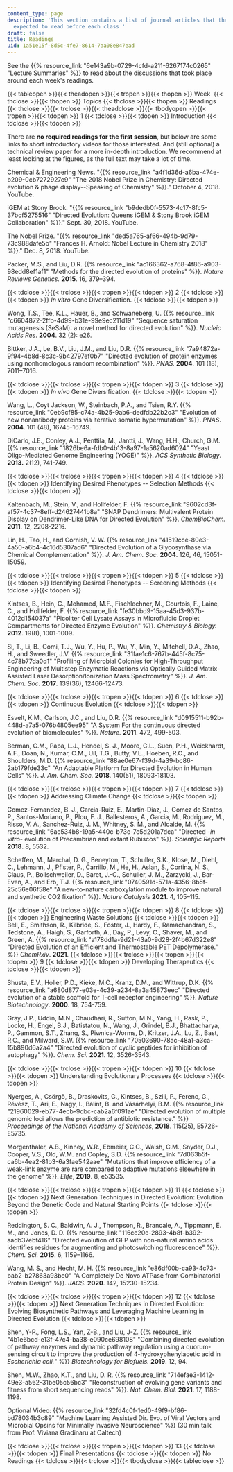 ```yaml
---
content_type: page
description: 'This section contains a list of journal articles that the students were
  expected to read before each class '
draft: false
title: Readings
uid: 1a51e15f-8d5c-4fe7-8614-7aa08e847ead
---
```

See the {{% resource_link "6e143a9b-0729-4cfd-a211-6267174c0265" "Lecture Summaries" %}} to read about the discussions that took place around each week's readings.

{{< tableopen >}}{{< theadopen >}}{{< tropen >}}{{< thopen >}}
Week 
{{< thclose >}}{{< thopen >}}
Topics
{{< thclose >}}{{< thopen >}}
Readings
{{< thclose >}}{{< trclose >}}{{< theadclose >}}{{< tbodyopen >}}{{< tropen >}}{{< tdopen >}}
1
{{< tdclose >}}{{< tdopen >}}
Introduction
{{< tdclose >}}{{< tdopen >}}

There are **no required readings for the first session**, but below are some links to short introductory videos for those interested. And (still optional) a technical review paper for a more in-depth introduction. We recommend at least looking at the figures, as the full text may take a lot of time.

Chemical & Engineering News. "{{% resource_link "a4f1d36d-a6ba-474e-b209-0cb7272927c9" "The 2018 Nobel Prize in Chemistry: Directed evolution & phage display--Speaking of Chemistry" %}}." October 4, 2018. YouTube.  

iGEM at Stony Brook. "{{% resource_link "b9dedb0f-5573-4c17-8fc5-37bcf5275516" "Directed Evolution: Queens iGEM & Stony Brook iGEM Collaboration" %}}." Sept. 30, 2018. YouTube. 

The Nobel Prize. "{{% resource_link "ded5a765-af66-494b-9d79-73c988dafe5b" "Frances H. Arnold: Nobel Lecture in Chemistry 2018" %}}." Dec. 8, 2018. YouTube. 

Packer, M.S., and Liu, D.R. {{% resource_link "ac166362-a768-4f86-a903-98edd8ef1af1" "Methods for the directed evolution of proteins" %}}. *Nature Reviews Genetics.* **2015**. 16, 379–394.   

{{< tdclose >}}{{< trclose >}}{{< tropen >}}{{< tdopen >}}
2
{{< tdclose >}}{{< tdopen >}}
*In vitro* Gene Diversification.
{{< tdclose >}}{{< tdopen >}}

Wong, T.S., Tee, K.L., Hauer, B., and Schwaneberg, U. {{% resource_link "c6604872-2ffb-4d99-b31e-99e9ec211d19" "Sequence saturation mutagenesis (SeSaM): a novel method for directed evolution" %}}. *Nucleic Acids Res*. **2004**. 32 (2): e26.

Bittker, J.A., Le, B.V., Liu, J.M., and Liu, D.R. {{% resource_link "7a94872a-9f94-4b8d-8c3c-9b42797ef0b7" "Directed evolution of protein enzymes using nonhomologous random recombination" %}}. *PNAS.* **2004**. 101 (18), 7011–7016.

{{< tdclose >}}{{< trclose >}}{{< tropen >}}{{< tdopen >}}
3
{{< tdclose >}}{{< tdopen >}}
*In vivo* Gene Diversification.
{{< tdclose >}}{{< tdopen >}}

Wang, L., Coyt Jackson, W., Steinbach, P.A., and Tsien, R.Y. {{% resource_link "0eb9cf85-c74a-4b25-9ab6-dedfdb22b2c3" "Evolution of new nonantibody proteins via iterative somatic hypermutation" %}}. *PNAS*. **2004**. 101 (48), 16745-16749.

DiCarlo, J.E., Conley, A.J., Penttila, M., Jantti, J., Wang, H.H., Church, G.M. {{% resource_link "1826be6a-fdb0-4b13-8a97-1a5620ad6024" "Yeast Oligo-Mediated Genome Engineering (YOGE)" %}}. *ACS Synthetic Biology*. **2013.** 2(12), 741-749.

{{< tdclose >}}{{< trclose >}}{{< tropen >}}{{< tdopen >}}
4
{{< tdclose >}}{{< tdopen >}}
Identifying Desired Phenotypes -- Selection Methods
{{< tdclose >}}{{< tdopen >}}

Kaltenbach, M., Stein, V., and Hollfelder, F. {{% resource_link "9602cd3f-af57-4c37-8eff-d24627441b8a" "SNAP Dendrimers: Multivalent Protein Display on Dendrimer-Like DNA for Directed Evolution" %}}. *ChemBioChem.* **2011**. 12, 2208-2216.

Lin, H., Tao, H., and Cornish, V. W. {{% resource_link "41519cce-80e3-4a50-a6b4-4c16d5307ad6" "Directed Evolution of a Glycosynthase via Chemical Complementation" %}}. *J. Am. Chem. Soc.* **2004**. 126, 46, 15051-15059.

{{< tdclose >}}{{< trclose >}}{{< tropen >}}{{< tdopen >}}
5
{{< tdclose >}}{{< tdopen >}}
Identifying Desired Phenotypes -- Screening Methods
{{< tdclose >}}{{< tdopen >}}

Kintses, B., Hein, C., Mohamed, M.F., Fischlechner, M., Courtois, F., Laine, C., and Hollfelder, F. {{% resource_link "fe30bbd9-15aa-45d3-937b-4012d154037a" "Picoliter Cell Lysate Assays in Microfluidic Droplet Compartments for Directed Enzyme Evolution" %}}. *Chemistry & Biology.* **2012**. 19(8), 1001-1009.

Si, T., Li, B., Comi, T.J., Wu, Y., Hu, P., Wu, Y., Min, Y., Mitchell, D.A., Zhao, H., and Sweedler, J.V. {{% resource_link "31fae1c6-767b-445f-8c75-4c78b77da0d1" "Profiling of Microbial Colonies for High-Throughput Engineering of Multistep Enzymatic Reactions via Optically Guided Matrix-Assisted Laser Desorption/Ionization Mass Spectrometry" %}}. *J. Am. Chem. Soc.* **2017**. 139(36), 12466-12473.

{{< tdclose >}}{{< trclose >}}{{< tropen >}}{{< tdopen >}}
6
{{< tdclose >}}{{< tdopen >}}
Continuous Evolution
{{< tdclose >}}{{< tdopen >}}

Esvelt, K.M., Carlson, J.C., and Liu, D.R. {{% resource_link "d0915511-b92b-448d-a7a5-076b4805ee95" "A System For the continuous directed evolution of biomolecules" %}}. *Nature.* **2011**. 472, 499-503.

Berman, C.M., Papa, L.J., Hendel, S. J., Moore, C.L., Suen, P.H., Weickhardt, A.F., Doan, N., Kumar, C.M., Uil, T.G., Butty, V.L., Hoeben, R.C., and Shoulders, M.D. {{% resource_link "88ae0e67-f39d-4a39-bc86-2ab179fde33c" "An Adaptable Platform for Directed Evolution in Human Cells" %}}. *J. Am. Chem. Soc.* **2018**. 140(51), 18093-18103.

{{< tdclose >}}{{< trclose >}}{{< tropen >}}{{< tdopen >}}
7
{{< tdclose >}}{{< tdopen >}}
Addressing Climate Change
{{< tdclose >}}{{< tdopen >}}

Gomez-Fernandez, B. J., Garcia-Ruiz, E., Martin-Diaz, J., Gomez de Santos, P., Santos-Moriano, P., Plou, F. J., Ballesteros, A., Garcia, M., Rodriguez, M., Risso, V. A., Sanchez-Ruiz, J. M., Whitney, S. M., and Alcalde, M. {{% resource_link "6ac534b8-19a5-440c-b73c-7c5d201a7dca" "Directed -*in vitro*\- evolution of Precambrian and extant Rubiscos" %}}. *Scientific Reports* **2018**. 8, 5532.

Scheffen, M., Marchal, D. G., Beneyton, T., Schuller, S.K., Klose, M., Diehl, C., Lehmann, J., Pfister, P., Carrillo, M., He, H., Aslan, S., Cortina, N. S., Claus, P., Bollschweiler, D., Baret, J.-C., Schuller, J. M., Zarzycki, J., Bar-Even, A., and Erb, T.J. {{% resource_link "0740591d-571a-4356-8b5f-25c56e06f58e" "A new-to-nature carboxylation module to improve natural and synthetic CO2 fixation" %}}. *Nature Catalysis* **2021**. 4, 105–115.

{{< tdclose >}}{{< trclose >}}{{< tropen >}}{{< tdopen >}}
8
{{< tdclose >}}{{< tdopen >}}
Engineering Waste Solutions
{{< tdclose >}}{{< tdopen >}}
Bell, E., Smithson, R., Kilbride, S., Foster, J., Hardy, F., Ramachandran, S., Tedstone, A., Haigh, S., Garforth, A., Day, P., Levy, C., Shaver, M., and Green, A. {{% resource_link "a178dd1a-9d21-43a0-9d28-2f4b67d322e8" "Directed Evolution of an Efficient and Thermostable PET Depolymerase." %}} *ChemRxiv*. **2021**.
{{< tdclose >}}{{< trclose >}}{{< tropen >}}{{< tdopen >}}
9
{{< tdclose >}}{{< tdopen >}}
Developing Therapeutics
{{< tdclose >}}{{< tdopen >}}

Shusta, E.V., Holler, P.D., Kieke, M.C., Kranz, D.M., and Wittrup, D.K. {{% resource_link "a680d877-e03e-4c39-a234-8a3a45873eec" "Directed evolution of a stable scaffold for T-cell receptor engineering" %}}. *Nature Biotechnology*. **2000**. 18, 754-759.

Gray, J.P., Uddin, M.N., Chaudhari, R., Sutton, M.N., Yang, H., Rask, P., Locke, H., Engel, B.J., Batistatou, N., Wang, J., Grindel, B.J., Bhattacharya, P., Gammon, S.T., Zhang, S., Piwnica-Worms, D., Kritzer, J.A., Lu, Z., Bast, R.C., and Milward, S.W. {{% resource_link "70503690-78ac-48a1-a3ca-15b890d6a2a4" "Directed evolution of cyclic peptides for inhibition of autophagy" %}}. *Chem. Sci.* **2021**. 12, 3526-3543.

{{< tdclose >}}{{< trclose >}}{{< tropen >}}{{< tdopen >}}
10
{{< tdclose >}}{{< tdopen >}}
Understanding Evolutionary Processes
{{< tdclose >}}{{< tdopen >}}

Nyerges, Á., Csörgő, B., Draskovits, G., Kintses, B., Szili, P., Ferenc, G., Révész, T., Ari, E., Nagy, I., Bálint, B. and Vásárhelyi, B.M. {{% resource_link "21960029-eb77-4ecb-9dbc-cab2a6f091ae" "Directed evolution of multiple genomic loci allows the prediction of antibiotic resistance." %}} *Proceedings of the National Academy of Sciences*, **2018**. 115(25), E5726-E5735.

Morgenthaler, A.B., Kinney, W.R., Ebmeier, C.C., Walsh, C.M., Snyder, D.J., Cooper, V.S., Old, W.M. and Copley, S.D. {{% resource_link "7d063b5f-ca6b-4ea2-81b3-6a3fae542aae" "Mutations that improve efficiency of a weak-link enzyme are rare compared to adaptive mutations elsewhere in the genome" %}}. *Elife*, **2019**. 8, e53535.

{{< tdclose >}}{{< trclose >}}{{< tropen >}}{{< tdopen >}}
11
{{< tdclose >}}{{< tdopen >}}
Next Generation Techniques in Directed Evolution: Evolution Beyond the Genetic Code and Natural Starting Points
{{< tdclose >}}{{< tdopen >}}

Reddington, S. C., Baldwin, A. J., Thompson, R., Brancale, A., Tippmann, E. M., and Jones, D. D. {{% resource_link "116cc20e-2893-4b8f-b392-aadb37ebf416" "Directed evolution of GFP with non-natural amino acids identifies residues for augmenting and photoswitching fluorescence" %}}. *Chem. Sci.* **2015**. 6, 1159–1166.

Wang, M. S., and Hecht, M. H. {{% resource_link "e86df00b-ca93-4c73-bab2-b27863a93bc0" "A Completely De Novo ATPase from Combinatorial Protein Design" %}}. *JACS.* **2020**. 142, 15230–15234.

{{< tdclose >}}{{< trclose >}}{{< tropen >}}{{< tdopen >}}
12
{{< tdclose >}}{{< tdopen >}}
Next Generation Techniques in Directed Evolution: Evolving Biosynthetic Pathways and Leveraging Machine Learning in Directed Evolution
{{< tdclose >}}{{< tdopen >}}

Shen, Y-P., Fong, L.S., Yan, Z-B., and Liu, J-Z. {{% resource_link "4b1e6bcd-e13f-47c4-ba38-e090ce698108" "Combining directed evolution of pathway enzymes and dynamic pathway regulation using a quorum-sensing circuit to improve the production of 4-hydroxyphenylacetic acid in *Escherichia coli.*" %}} *Biotechnology for Biofuels.* **2019**. 12, 94.

Shen, M.W., Zhao, K.T., and Liu, D. R. {{% resource_link "714efae3-1412-49e3-a562-31be05c56bc3" "Reconstruction of evolving gene variants and fitness from short sequencing reads" %}}. *Nat. Chem. Biol.* **2021**. 17, 1188-1198.

Optional Video: {{% resource_link "32fd4c0f-1ed0-49f9-bf86-bd78034b3c89" "Machine Learning Assisted Dir. Evo. of Viral Vectors and Microbial Opsins for Minimally Invasive Neuroscience" %}} (30 min talk from Prof. Viviana Gradinaru at Caltech)

{{< tdclose >}}{{< trclose >}}{{< tropen >}}{{< tdopen >}}
13
{{< tdclose >}}{{< tdopen >}}
Final Presentations
{{< tdclose >}}{{< tdopen >}}
No Readings
{{< tdclose >}}{{< trclose >}}{{< tbodyclose >}}{{< tableclose >}}